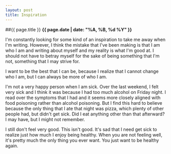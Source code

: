 ```yaml
---
layout: post
title: Inspiration
---
```

##{{ page.title }}
**{{ page.date | date: "%A, %B, %d %Y" }}**

I'm constantly looking for some kind of an inspiration to take me away
when I'm writing. However, I think the mistake that I've been making is
that I am who I am and writing about myself and my reality is what I'm
good at. I should not have to betray myself for the sake of being
something that I'm not, something that I may strive for.

I want to be the best that I can be, because I realize that I cannot
change who I am, but I can always be more of who I am.

I'm not a very happy person when I am sick. Over the last weekend, I
felt very sick and I think it was because I had too much alcohol on
Friday night. I read over the symptoms that I had and it seems more
closely aligned with food poisoning rather than alcohol poisoning. But I
find this hard to believe because the only thing that I ate that night
was pizza, which plenty of other people had, but didn't get sick. Did I
eat anything other than that afterward? I may have, but I might not
remember.

I still don't feel very good. This isn't good. It's sad that I need get
sick to realize just how much I enjoy being healthy. When you are not
feeling well, it's pretty much the only thing you ever want. You just
want to be healthy again.

